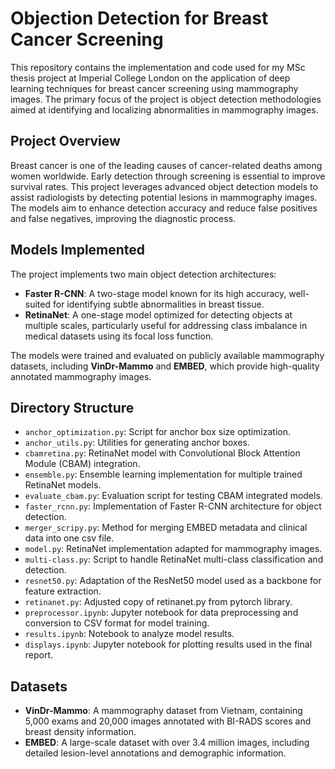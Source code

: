 # Objection Detection for Breast Cancer Screening

This repository contains the implementation and code used for my MSc thesis project at Imperial College London on the application of deep learning techniques for breast cancer screening using mammography images. The primary focus of the project is object detection methodologies aimed at identifying and localizing abnormalities in mammography images.

## Project Overview

Breast cancer is one of the leading causes of cancer-related deaths among women worldwide. Early detection through screening is essential to improve survival rates. This project leverages advanced object detection models to assist radiologists by detecting potential lesions in mammography images. The models aim to enhance detection accuracy and reduce false positives and false negatives, improving the diagnostic process.

## Models Implemented

The project implements two main object detection architectures:

- **Faster R-CNN**: A two-stage model known for its high accuracy, well-suited for identifying subtle abnormalities in breast tissue.
- **RetinaNet**: A one-stage model optimized for detecting objects at multiple scales, particularly useful for addressing class imbalance in medical datasets using its focal loss function.

The models were trained and evaluated on publicly available mammography datasets, including **VinDr-Mammo** and **EMBED**, which provide high-quality annotated mammography images.

## Directory Structure

- `anchor_optimization.py`: Script for anchor box size optimization.
- `anchor_utils.py`: Utilities for generating anchor boxes.
- `cbamretina.py`: RetinaNet model with Convolutional Block Attention Module (CBAM) integration.
- `ensemble.py`: Ensemble learning implementation for multiple trained RetinaNet models. 
- `evaluate_cbam.py`: Evaluation script for testing CBAM integrated models.
- `faster_rcnn.py`: Implementation of Faster R-CNN architecture for object detection.
- `merger_scripy.py`: Method for merging EMBED metadata and clinical data into one csv file. 
- `model.py`: RetinaNet implementation adapted for mammography images.
- `multi-class.py`: Script to handle RetinaNet multi-class classification and detection.
- `resnet50.py`: Adaptation of the ResNet50 model used as a backbone for feature extraction.
- `retinanet.py`: Adjusted copy of retinanet.py from pytorch library.
- `preprocessor.ipynb`: Jupyter notebook for data preprocessing and conversion to CSV format for model training.
- `results.ipynb`: Notebook to analyze model results.
- `displays.ipynb`: Jupyter notebook for plotting results used in the final report.

## Datasets

- **VinDr-Mammo**: A mammography dataset from Vietnam, containing 5,000 exams and 20,000 images annotated with BI-RADS scores and breast density information.
- **EMBED**: A large-scale dataset with over 3.4 million images, including detailed lesion-level annotations and demographic information.

